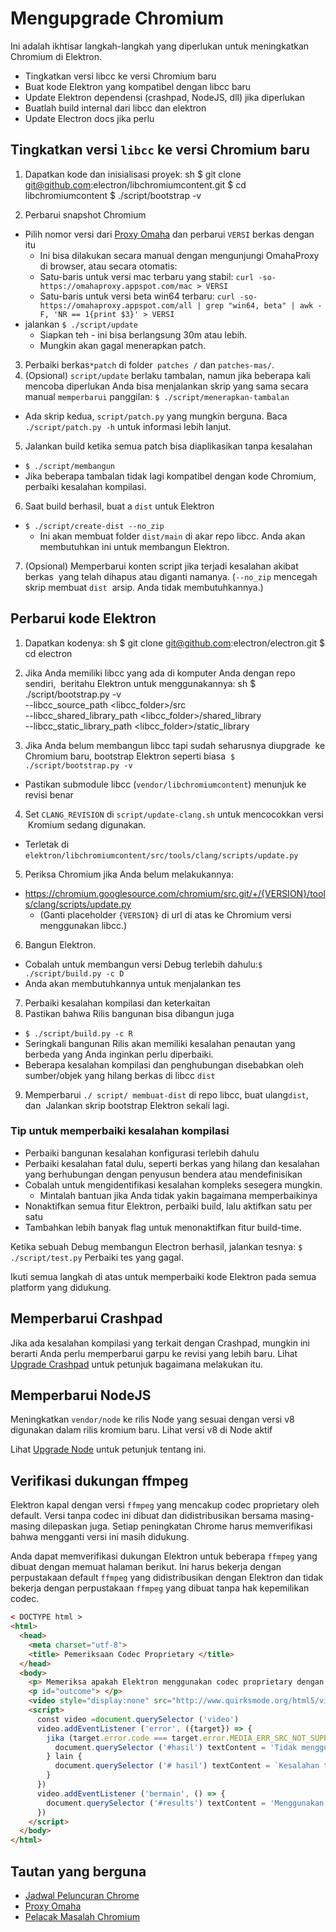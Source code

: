 # Mengupgrade Chromium

Ini adalah ikhtisar langkah-langkah yang diperlukan untuk meningkatkan Chromium di Elektron.

- Tingkatkan versi libcc ke versi Chromium baru
- Buat kode Elektron yang kompatibel dengan libcc baru
- Update Elektron dependensi (crashpad, NodeJS, dll) jika diperlukan
- Buatlah build internal dari libcc dan elektron
- Update Electron docs jika perlu

## Tingkatkan versi `libcc` ke versi Chromium baru

1. Dapatkan kode dan inisialisasi proyek: 
      sh
      $ git clone git@github.com:electron/libchromiumcontent.git
      $ cd libchromiumcontent
      $ ./script/bootstrap -v

2. Perbarui snapshot Chromium 
  - Pilih nomor versi dari [Proxy Omaha](https://omahaproxy.appspot.com/) dan perbarui `VERSI` berkas dengan itu 
    - Ini bisa dilakukan secara manual dengan mengunjungi OmahaProxy di browser, atau secara otomatis:
    - Satu-baris untuk versi mac terbaru yang stabil: `curl -so- https://omahaproxy.appspot.com/mac > VERSI`
    - Satu-baris untuk versi beta win64 terbaru: `curl -so- https://omahaproxy.appspot.com/all | grep "win64, beta" | awk -F, 'NR == 1{print $3}' > VERSI`
  - jalankan `$ ./script/update` 
    - Siapkan teh - ini bisa berlangsung 30m atau lebih.
    - Mungkin akan gagal menerapkan patch.
3. Perbaiki berkas`*patch` di folder` patches /` dan `patches-mas/`.
4. (Opsional) `script/update` berlaku tambalan, namun jika beberapa kali mencoba diperlukan Anda bisa menjalankan skrip yang sama secara manual `memperbarui` panggilan: `$ ./script/menerapkan-tambalan` 
  - Ada skrip kedua, `script/patch.py` yang mungkin berguna. Baca `./script/patch.py ​​-h` untuk informasi lebih lanjut.
5. Jalankan build ketika semua patch bisa diaplikasikan tanpa kesalahan 
  - `$ ./script/membangun`
  - Jika beberapa tambalan tidak lagi kompatibel dengan kode Chromium, perbaiki kesalahan kompilasi.
6. Saat build berhasil, buat a `dist` untuk Elektron 
  - `$ ./script/create-dist --no_zip` 
    - Ini akan membuat folder `dist/main` di akar repo libcc. Anda akan membutuhkan ini untuk membangun Elektron.
7. (Opsional) Memperbarui konten script jika terjadi kesalahan akibat berkas  yang telah dihapus atau diganti namanya. (`--no_zip` mencegah skrip membuat `dist`  arsip. Anda tidak membutuhkannya.)

## Perbarui kode Elektron

1. Dapatkan kodenya: 
      sh
      $ git clone git@github.com:electron/electron.git
      $ cd electron

2. Jika Anda memiliki libcc yang ada di komputer Anda dengan repo sendiri,  beritahu Elektron untuk menggunakannya: 
      sh
      $ ./script/bootstrap.py -v \
        --libcc_source_path <libcc_folder>/src \
        --libcc_shared_library_path <libcc_folder>/shared_library \
        --libcc_static_library_path <libcc_folder>/static_library

3. Jika Anda belum membangun libcc tapi sudah seharusnya diupgrade  ke Chromium baru, bootstrap Elektron seperti biasa  `$ ./script/bootstrap.py -v`
  
  - Pastikan submodule libcc (`vendor/libchromiumcontent`) menunjuk ke revisi benar

4. Set `CLANG_REVISION` di `script/update-clang.sh` untuk mencocokkan versi  Kromium sedang digunakan.
  
  - Terletak di `elektron/libchromiumcontent/src/tools/clang/scripts/update.py`

5. Periksa Chromium jika Anda belum melakukannya:
  
  - https://chromium.googlesource.com/chromium/src.git/+/{VERSION}/tools/clang/scripts/update.py 
    - (Ganti placeholder `{VERSION}` di url di atas ke Chromium versi menggunakan libcc.)
6. Bangun Elektron. 
  - Cobalah untuk membangun versi Debug terlebih dahulu:`$ ./script/build.py -c D`
  - Anda akan membutuhkannya untuk menjalankan tes
7. Perbaiki kesalahan kompilasi dan keterkaitan
8. Pastikan bahwa Rilis bangunan bisa dibangun juga 
  - `$ ./script/build.py -c R`
  - Seringkali bangunan Rilis akan memiliki kesalahan penautan yang berbeda yang Anda inginkan perlu diperbaiki.
  - Beberapa kesalahan kompilasi dan penghubungan disebabkan oleh sumber/objek yang hilang berkas di libcc `dist`
9. Memperbarui `./ script/ membuat-dist` di repo libcc, buat ulang`dist`, dan  Jalankan skrip bootstrap Elektron sekali lagi.

### Tip untuk memperbaiki kesalahan kompilasi

- Perbaiki bangunan kesalahan konfigurasi terlebih dahulu
- Perbaiki kesalahan fatal dulu, seperti berkas yang hilang dan kesalahan yang berhubungan dengan penyusun bendera atau mendefinisikan
- Cobalah untuk mengidentifikasi kesalahan kompleks sesegera mungkin. 
  - Mintalah bantuan jika Anda tidak yakin bagaimana memperbaikinya
- Nonaktifkan semua fitur Elektron, perbaiki build, lalu aktifkan satu per satu
- Tambahkan lebih banyak flag untuk menonaktifkan fitur build-time.

Ketika sebuah Debug membangun Electron berhasil, jalankan tesnya: `$ ./script/test.py` Perbaiki tes yang gagal.

Ikuti semua langkah di atas untuk memperbaiki kode Elektron pada semua platform yang didukung.

## Memperbarui Crashpad

Jika ada kesalahan kompilasi yang terkait dengan Crashpad, mungkin ini berarti Anda perlu memperbarui garpu ke revisi yang lebih baru. Lihat [Upgrade Crashpad](upgrading-crashpad.md) untuk petunjuk bagaimana melakukan itu.

## Memperbarui NodeJS

Meningkatkan `vendor/node` ke rilis Node yang sesuai dengan versi v8 digunakan dalam rilis kromium baru. Lihat versi v8 di Node aktif

Lihat [Upgrade Node](upgrading-node.md) untuk petunjuk tentang ini.

## Verifikasi dukungan ffmpeg

Elektron kapal dengan versi `ffmpeg` yang mencakup codec proprietary oleh default. Versi tanpa codec ini dibuat dan didistribusikan bersama masing-masing dilepaskan juga. Setiap peningkatan Chrome harus memverifikasi bahwa mengganti versi ini masih didukung.

Anda dapat memverifikasi dukungan Elektron untuk beberapa `ffmpeg` yang dibuat dengan memuat halaman berikut. Ini harus bekerja dengan perpustakaan default `ffmpeg` yang didistribusikan dengan Elektron dan tidak bekerja dengan perpustakaan `ffmpeg` yang dibuat tanpa hak kepemilikan codec.

```html
< DOCTYPE html >
<html>
  <head>
    <meta charset="utf-8">
    <title> Pemeriksaan Codec Proprietary </title>
  </head>
  <body>
    <p> Memeriksa apakah Elektron menggunakan codec proprietary dengan memuat video dari http://www.quirksmode.org/html5/videos/big_buck_bunny.mp4 </p>
    <p id="outcome"> </p>
    <video style="display:none" src="http://www.quirksmode.org/html5/videos/big_buck_bunny.mp4" autoplay> </video>
    <script>
      const video =document.querySelector ('video')
      video.addEventListener ('error', ({target}) => {
        jika (target.error.code === target.error.MEDIA_ERR_SRC_NOT_SUPPORTED) {
          document.querySelector ('#hasil') textContent = 'Tidak menggunakan codec proprietary, video yang dipancarkan tidak didukung aktivitas kesalahan.'
        } lain {
          document.querySelector ('# hasil') textContent = `Kesalahan tak terduga: ${target.error.code}`
        }
      })
      video.addEventListener ('bermain', () => {
        document.querySelector ('#results') textContent = 'Menggunakan codec proprietary, video mulai diputar.'
      })
    </script>
  </body>
</html>
```

## Tautan yang berguna

- [Jadwal Peluncuran Chrome](https://www.chromium.org/developers/calendar)
- [Proxy Omaha](http://omahaproxy.appspot.com)
- [Pelacak Masalah Chromium](https://bugs.chromium.org/p/chromium)